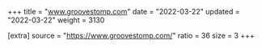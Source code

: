 +++
title = "www.groovestomp.com"
date = "2022-03-22"
updated = "2022-03-22"
weight = 3130

[extra]
source = "https://www.groovestomp.com/"
ratio = 36
size = 3
+++
